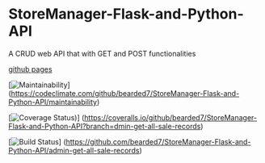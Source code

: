 # StoreManager-Flask-and-Python-API
A CRUD web API that with GET and POST functionalities 


[github pages](https://bearded7.github.io/Store-Manager/UI/) 

[![Maintainability](https://api.codeclimate.com/v1/badges/de3d25a8dafaada7833c/maintainability)]
(https://codeclimate.com/github/bearded7/StoreManager-Flask-and-Python-API/maintainability)

[![Coverage Status](https://coveralls.io/repos/github/bearded7/StoreManager-Flask-and-Python-API/badge.png?branch=admin-get-all-sale-records))]
(https://coveralls.io/github/bearded7/StoreManager-Flask-and-Python-API?branch=dmin-get-all-sale-records)

[![Build Status](https://travis-ci.org/github/bearded7/StoreManager-Flask-and-Python-API.svg?branch=dmin-get-all-sale-records)]
(https://github.com/bearded7/StoreManager-Flask-and-Python-API/admin-get-all-sale-records)




